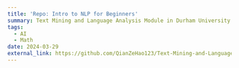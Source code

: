 ```yaml
---
title: 'Repo: Intro to NLP for Beginners'
summary: Text Mining and Language Analysis Module in Durham University.
tags:
  - AI
  - Math
date: 2024-03-29
external_link: https://github.com/QianZeHao123/Text-Mining-and-Language-Analysis
---
```

